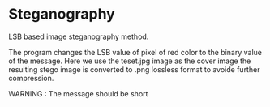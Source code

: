 # Steganography
LSB based image steganography method.

The program changes the LSB value of pixel of red color to the binary value of the message. Here we use the teset.jpg image as the cover image the resulting stego image is converted to .png lossless format to avoide further compression.  

WARNING : The message should be short 
